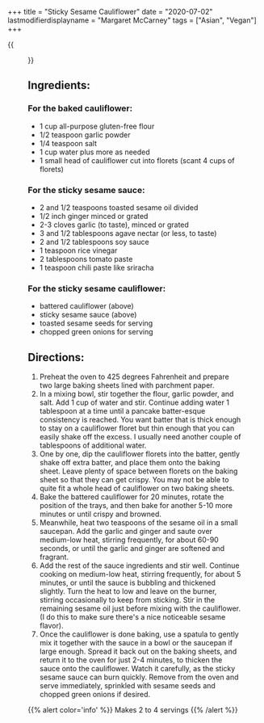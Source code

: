 +++
title = "Sticky Sesame Cauliflower"
date = "2020-07-02"
lastmodifierdisplayname = "Margaret McCarney"
tags = ["Asian", "Vegan"]
+++

{{<figure src="/images/sticky-sesame-cauliflower-vegan-7.jpg">}}


## Ingredients:

### For the baked cauliflower:

* 1 cup all-purpose gluten-free flour
* 1/2 teaspoon garlic powder
* 1/4 teaspoon salt
* 1 cup water plus more as needed
* 1 small head of cauliflower cut into florets (scant 4 cups of florets)
### For the sticky sesame sauce:
* 2 and 1/2 teaspoons toasted sesame oil divided
* 1/2 inch ginger minced or grated
* 2-3 cloves garlic (to taste), minced or grated
* 3 and 1/2 tablespoons agave nectar (or less, to taste)
* 2 and 1/2 tablespoons soy sauce
* 1 teaspoon rice vinegar
* 2 tablespoons tomato paste
* 1 teaspoon chili paste like sriracha

### For the sticky sesame cauliflower:

* battered cauliflower (above)
* sticky sesame sauce (above)
* toasted sesame seeds for serving
* chopped green onions for serving

## Directions:

1. Preheat the oven to 425 degrees Fahrenheit and prepare two large baking sheets lined with parchment paper.
1. In a mixing bowl, stir together the flour, garlic powder, and salt. Add 1 cup of water and stir. Continue adding water 1 tablespoon at a time until a pancake batter-esque consistency is reached. You want batter that is thick enough to stay on a cauliflower floret but thin enough that you can easily shake off the excess. I usually need another couple of tablespoons of additional water.
1. One by one, dip the cauliflower florets into the batter, gently shake off extra batter, and place them onto the baking sheet. Leave plenty of space between florets on the baking sheet so that they can get crispy. You may not be able to quite fit a whole head of cauliflower on two baking sheets.
1. Bake the battered cauliflower for 20 minutes, rotate the position of the trays, and then bake for another 5-10 more minutes or until crispy and browned.
1. Meanwhile, heat two teaspoons of the sesame oil in a small saucepan. Add the garlic and ginger and saute over medium-low heat, stirring frequently, for about 60-90 seconds, or until the garlic and ginger are softened and fragrant.
1. Add the rest of the sauce ingredients and stir well. Continue cooking on medium-low heat, stirring frequently, for about 5 minutes, or until the sauce is bubbling and thickened slightly. Turn the heat to low and leave on the burner, stirring occasionally to keep from sticking. Stir in the remaining sesame oil just before mixing with the cauliflower. (I do this to make sure there's a nice noticeable sesame flavor).
1. Once the cauliflower is done baking, use a spatula to gently mix it together with the sauce in a bowl or the saucepan if large enough. Spread it back out on the baking sheets, and return it to the oven for just 2-4 minutes, to thicken the sauce onto the cauliflower. Watch it carefully, as the sticky sesame sauce can burn quickly. Remove from the oven and serve immediately, sprinkled with sesame seeds and chopped green onions if desired.

{{% alert color='info' %}}
Makes 2 to 4 servings
{{% /alert %}}
